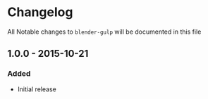 # Changelog

All Notable changes to `blender-gulp` will be documented in this file

## 1.0.0 - 2015-10-21

### Added
- Initial release

